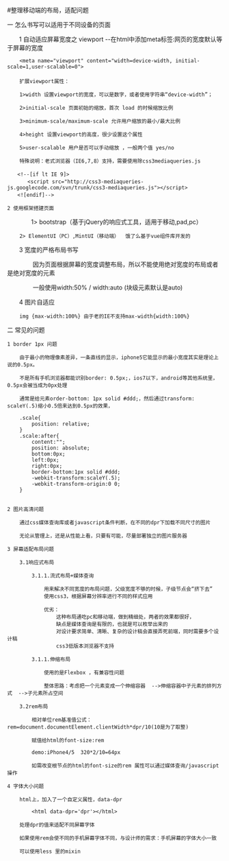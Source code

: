 #整理移动端的布局，适配问题

一  怎么书写可以适用于不同设备的页面

　　1 自动适应屏幕宽度之  viewport --在html中添加meta标签:网页的宽度默认等于屏幕的宽度　　　　
    
        <meta name="viewport" content="width=device-width, initial-scale=1,user-scalable=0">
        　
        扩展viewport属性：

        1>width 设置viewport的宽度，可以是数字，或者使用字符串“device-width”；

        2>initial-scale 页面初始的缩放，首次 load 的时候缩放比例

        3>minimum-scale/maximum-scale 允许用户缩放的最小/最大比例 

        4>height 设置viewport的高度，很少设置这个属性

        5>user-scalable 用户是否可以手动缩放 ，一般两个值 yes/no

        特殊说明：老式浏览器（IE6,7,8）支持，需要使用除css3mediaqueries.js

    　　<!--[if lt IE 9]>
    　　　　<script src="http://css3-mediaqueries-js.googlecode.com/svn/trunk/css3-mediaqueries.js"></script>
    　　<![endif]-->

    2 使用框架搭建页面

　　　　1> bootstrap（基于jQuery的响应式工具，适用于移动,pad,pc）

        2> ElementUI（PC）,MintUI（移动端）  饿了么基于vue组件库开发的

　　3 宽度的严格布局书写 

　　　　 因为页面根据屏幕的宽度调整布局，所以不能使用绝对宽度的布局或者是绝对宽度的元素

　　　　  一般使用width:50%  /  width:auto (块级元素默认是auto)

　　4 图片自适应

        img {max-width:100%} 由于老的IE不支持max-width{width:100%}

二 常见的问题

    1 border 1px 问题 

        由于最小的物理像素差异，一条直线的显示，iphone5它能显示的最小宽度其实是理论上说的0.5px。

        不是所有手机浏览器都能识别border: 0.5px;，ios7以下，android等其他系统里，0.5px会被当成为0px处理

        通常是给元素order-bottom: 1px solid #ddd;，然后通过transform: scaleY(.5)缩小0.5倍来达到0.5px的效果，

        .scale{
            position: relative;
        }
        .scale:after{
            content:"";
            position: absolute;
            bottom:0px;
            left:0px;
            right:0px;
            border-bottom:1px solid #ddd;
            -webkit-transform:scaleY(.5);
            -webkit-transform-origin:0 0;
        }
 

    2 图片高清问题

        通过css媒体查询库或者javascript条件判断，在不同的dpr下加载不同尺寸的图片

        无论从管理上，还是从性能上看，只要有可能，尽量部署独立的图片服务器

    3 屏幕适配布局问题 

        3.1响应式布局

            3.1.1.流式布局+媒体查询

                用来解决不同宽度的布局问题，父级宽度不够的时候，子级节点会“挤下去”    
                使用css3，根据屏幕分辨率进行不同的样式应用

                优劣：
                    这种布局通吃pc和移动端，做到精细处，两者的效果都很好，
                    缺点是媒体查询是有限的，也就是可以枚举出来的
                    对设计要求简单、清晰、复杂的设计稿会直接弄死前端，同时需要多个设计稿
                    css3低版本浏览器不支持

            3.1.1.伸缩布局

                使用的是Flexbox ，有兼容性问题

                整体思路：考虑把一个元素变成一个伸缩容器  -->伸缩容器中子元素的排列方式  -->子元素所占空间

        3.2rem布局

            相对单位rem基准值公式：rem=document.documentElement.clientWidth*dpr/10(10是为了取整)

            赋值给html的font-size:rem

            demo:iPhone4/5  320*2/10=64px

            如需改变根节点的html的font-size的rem 属性可以通过媒体查询/javascript操作

    4 字体大小问题

        html上，加入了一个自定义属性，data-dpr 

            <html data-dpr='dpr'></html>

        处理dpr的值来适配不同屏幕字体

        如果使用rem会使不同的手机屏幕字体不同，与设计师的需求：手机屏幕的字体大小一致
        
        可以使用less 里的mixin
